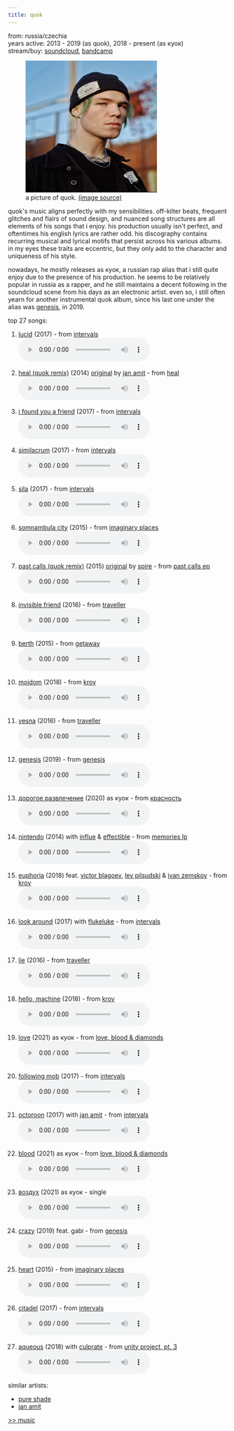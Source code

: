 ```yaml
---
title: quok
---
```

<meta name="robots" content="noindex, nofollow, noarchive">

from: russia/czechia<br>
years active: 2013 - 2019 (as quok), 2018 - present (as куок)<br>
stream/buy: [soundcloud](https://soundcloud.com/quok), [bandcamp](https://quok.bandcamp.com)<br>

<figure>
  <img src="/images/music/artistimg/quok.png" width="300" height="300" margin-left="20px">
  <figcaption text-align="center">a picture of quok. <a href="https://hypestar.ru/person/kuok/">(image source)</a></figcaption>
</figure>

quok's music aligns perfectly with my sensibilities. off-kilter beats, frequent glitches and flairs of sound design, and nuanced song structures are all elements of his songs that i enjoy. his production usually isn't perfect, and oftentimes his english lyrics are rather odd. his discography contains recurring musical and lyrical motifs that persist across his various albums. in my eyes these traits are eccentric, but they only add to the character and uniqueness of his style.

nowadays, he mostly releases as куок, a russian rap alias that i still quite enjoy due to the presence of his production. he seems to be relatively popular in russia as a rapper, and he still maintains a decent following in the soundcloud scene from his days as an electronic artist. even so, i still often yearn for another instrumental quok album, since his last one under the alias was [genesis](https://quok.bandcamp.com/album/genesis), in 2019.

top 27 songs:

1. [lucid](https://quok.bandcamp.com/track/lucid) (2017) - from [intervals](https://quok.bandcamp.com/album/intervals)<br>
<audio controls src="/images/music/quok_lucid.mp3"></audio>

2. [heal (quok remix)](https://soundcloud.com/quok/jan-amit-heal-quok-remix) (2014) [original](https://soundcloud.com/jan-amit/heal-forthcoming-lp) by [jan amit](/music/jan-amit/) - from [heal](https://music.apple.com/us/album/heal-single/945641769)<br>
<audio controls src="/images/music/quok_heal.mp3"></audio>

3. [i found you a friend](https://quok.bandcamp.com/track/i-found-you-a-friend) (2017) - from [intervals](https://quok.bandcamp.com/album/intervals)<br>
<audio controls src="/images/music/quok_ifoundyouafriend.mp3"></audio>

4. [similacrum](https://quok.bandcamp.com/track/similacrum) (2017) - from [intervals](https://quok.bandcamp.com/album/intervals)<br>
<audio controls src="/images/music/quok_similacrum.mp3"></audio>

5. [sila](https://quok.bandcamp.com/track/sila) (2017) - from [intervals](https://quok.bandcamp.com/album/intervals)<br>
<audio controls src="/images/music/quok_sila.mp3"></audio>

6. [somnambula city](https://acidpop.bandcamp.com/track/somnambula-city) (2015) - from [imaginary places](https://acidpop.bandcamp.com/album/imaginary-places)<br>
<audio controls src="/images/music/quok_somnambulacity.mp3"></audio>

7. [past calls (quok remix)](https://open.spotify.com/track/6Mrl0ERHEvUocILd8oSBC7?si=83d4bdeed3bd4563) (2015) [original](https://open.spotify.com/track/5n6jsBbLg60iLCF0VaYxy6?si=acafea8d89ed4a66) by [spire](/music/spire) - from [past calls ep](https://open.spotify.com/album/6sePrU6TOeXhYhK1Rz6rgI)<br>
<audio controls src="/images/music/quok_pastcalls.mp3"></audio>

8. [invisible friend](https://quok.bandcamp.com/track/invisible-friend-2) (2016) - from [traveller](https://quok.bandcamp.com/album/traveller)<br>
<audio controls src="/images/music/quok_invisiblefriend.mp3"></audio>

9. [berth](https://quok.bandcamp.com/track/berth) (2015) - from [getaway](https://quok.bandcamp.com/album/getaway)<br>
<audio controls src="/images/music/quok_berth.mp3"></audio>

10. [mojdom](https://quok.bandcamp.com/track/mojdom-2) (2018) - from [krov](https://quok.bandcamp.com/album/krov)<br>
<audio controls src="/images/music/quok_mojdom.mp3"></audio>

11. [vesna](https://quok.bandcamp.com/track/vesna) (2016) - from [traveller](https://quok.bandcamp.com/album/traveller)<br>
<audio controls src="/images/music/quok_vesna.mp3"></audio>

12. [genesis](https://quok.bandcamp.com/track/genesis) (2019) - from [genesis](https://quok.bandcamp.com/album/genesis)<br>
<audio controls src="/images/music/quok_genesis.mp3"></audio>

13. [дорогое развлечение](https://soundcloud.com/quok/dorogoe) (2020) as куок - from [красность](https://quok.bandcamp.com/album/-)<br>
<audio controls src="/images/music/quok_Дорогоеразвлечение.mp3"></audio>

14. [nintendo](https://soundcloud.com/quok/nintendo) (2014) with [influe](https://soundcloud.com/influe-music) & [effectible](https://soundcloud.com/effectible-official) - from [memories lp](https://www.discogs.com/release/14081301-Quok-Memories-LP)<br>
<audio controls src="/images/music/quok_nintendo.mp3"></audio>

15. [euphoria](https://quok.bandcamp.com/track/euphoria-feat-victor-blagoev-lev-pilsudski-vanya-zemskov) (2018) feat. [victor blagoev](https://open.spotify.com/artist/4GEXTWiSLWH4gbun3S84Vs), [lev pilsudski](https://open.spotify.com/artist/3Bv6D1D15WHAQuzqkFJBhL) & [ivan zemskov](https://open.spotify.com/artist/740lz5kjQ7WkcZRsn8wbIi) - from [krov](https://quok.bandcamp.com/album/krov)<br>
<audio controls src="/images/music/quok_euphoria.mp3"></audio>

16. [look around](https://quok.bandcamp.com/track/look-around-feat-flukeluke) (2017) with [flukeluke](/music/flukeluke) - from [intervals](https://quok.bandcamp.com/album/intervals)<br>
<audio controls src="/images/music/quok_lookaround.mp3"></audio>

17. [lie](https://quok.bandcamp.com/track/lie) (2016) - from [traveller](https://quok.bandcamp.com/album/traveller)<br>
<audio controls src="/images/music/quok_lie.mp3"></audio>

18. [hello, machine](https://quok.bandcamp.com/track/hello-machine) (2018) - from [krov](https://quok.bandcamp.com/album/krov)<br>
<audio controls src="/images/music/quok_hellomachine.mp3"></audio>

19. [love](https://open.spotify.com/track/5yojSaTRw6EMJYCNeEhJZi?si=4e2df4989ede4857) (2021) as куок - from [love, blood & diamonds](https://open.spotify.com/album/5Mk0ltONsEofj2QNpkGvFr)<br>
<audio controls src="/images/music/quok_love.mp3"></audio>

20. [following mob](https://quok.bandcamp.com/track/following-mob) (2017) - from [intervals](https://quok.bandcamp.com/album/intervals)<br>
<audio controls src="/images/music/quok_followingmob.mp3"></audio>

21. [octoroon](https://quok.bandcamp.com/track/octoroon-feat-jan-amit) (2017) with [jan amit](/music/jan-amit/) - from [intervals](https://quok.bandcamp.com/album/intervals)<br>
<audio controls src="/images/music/quok_octoroon.mp3"></audio>

22. [blood](https://open.spotify.com/track/4TsOG5pGhJkVsLWtuJnCII?si=41023396863640fc) (2021) as куок - from [love, blood & diamonds](https://open.spotify.com/album/5Mk0ltONsEofj2QNpkGvFr)<br>
<audio controls src="/images/music/quok_blood.mp3"></audio>

23. [воздух](https://www.youtube.com/watch?v=pWmOlFLNFJQ) (2021) as куок - single<br>
<audio controls src="/images/music/quok_воздух.mp3"></audio>

24. [crazy](https://quok.bandcamp.com/track/crazy-feat-gabi) (2019) feat. gabi - from [genesis](https://quok.bandcamp.com/album/genesis)<br>
<audio controls src="/images/music/quok_crazy.mp3"></audio>

25. [heart](https://acidpop.bandcamp.com/track/heart) (2015) - from [imaginary places](https://acidpop.bandcamp.com/album/imaginary-places)<br>
<audio controls src="/images/music/quok_heart.mp3"></audio>

26. [citadel](https://quok.bandcamp.com/track/citadel) (2017) - from [intervals](https://quok.bandcamp.com/album/intervals)<br>
<audio controls src="/images/music/quok_citadel.mp3"></audio>

27. [aqueous](https://soundcloud.com/culprate/aqueous) (2018) with [culprate](/music/culprate) - from [unity project, pt. 3](https://culprate.bandcamp.com/album/unity-project-pt-3)
<audio controls src="/images/music/culprate_aqueous.mp3"></audio>

similar artists:
- [pure shade](/music/pure-shade/)
- [jan amit](/music/jan-amit/)

<a href="/media/music#quok">&gt;&gt; music</a>